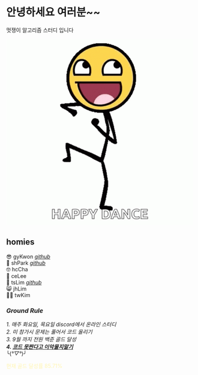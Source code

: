 # 안녕하세요 여러분~~
멋쟁이 알고리즘 스터디 입니다  

![Alt text](image-1.png)

## homies

😎 gyKwon [*github*](https://github.com/papillonthor)</br>
🤖 shPark [*github*](https://github.com/nastorond)</br>
🤓 hcCha</br>
🤗 ceLee</br>
🤫 tsLim [*github*](https://github.com/1n1styleyuie)</br>
😸 jhLim</br>
🧑‍🎓 twKim</br>

### *Ground Rule*
*1. 매주 화요일, 목요일 discord에서 온라인 스터디*</br>
*2. 미 참가시 문제는 풀어서 코드 올리기*</br>
*3. 9월 까지 전원 백준 골드 달성*</br>
***4. <u>코드 못짠다고 이악물지말기***</u></br>
╰(*°▽°*)╯

<span style='color: #fff5b1'>현재 골드 달성률 85.71%</span>
